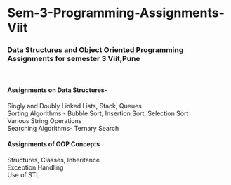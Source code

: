 # Sem-3-Programming-Assignments-Viit
<h3><b>Data Structures and Object Oriented Programming Assignments for semester 3 Viit,Pune</b></h3>
<br><b><h4>Assignments on Data Structures-</h4></b>
  Singly and Doubly Linked Lists, Stack, Queues
<br> Sorting Algorithms - Bubble Sort, Insertion Sort, Selection Sort
<br> Various String Operations
<br>Searching Algorithms- Ternary Search
<br><b><h4>Assignments of OOP Concepts</h4></b>
  Structures, Classes, Inheritance
<br> Exception Handling
<br> Use of STL
